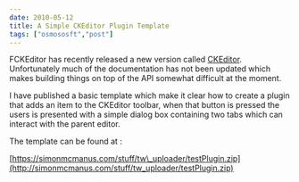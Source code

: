 ```yaml
---
date: 2010-05-12
title: A Simple CKEditor Plugin Template
tags: ["osmososft","post"]
---
```

FCKEditor has recently released a new version called [CKEditor](http://ckeditor.com/). Unfortunately much of the documentation has not been updated which makes building things on top of the API somewhat difficult at the moment.  
  
I have published a basic template which make it clear how to create a plugin that adds an item to the CKEditor toolbar, when that button is pressed the users is presented with a simple dialog box containing two tabs which can interact with the parent editor.  
  
The template can be found at :  
  
[https://simonmcmanus.com/stuff/tw\_uploader/testPlugin.zip](http://simonmcmanus.com/stuff/tw_uploader/testPlugin.zip)

        